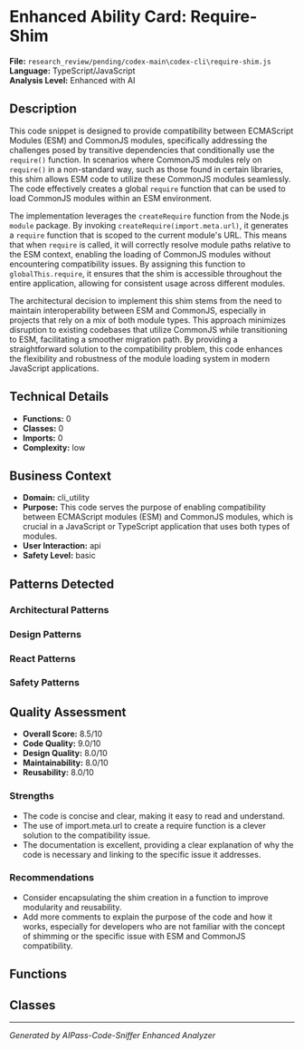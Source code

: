# Enhanced Ability Card: Require-Shim

**File:** `research_review/pending/codex-main\codex-cli\require-shim.js`  
**Language:** TypeScript/JavaScript  
**Analysis Level:** Enhanced with AI

## Description

This code snippet is designed to provide compatibility between ECMAScript Modules (ESM) and CommonJS modules, specifically addressing the challenges posed by transitive dependencies that conditionally use the `require()` function. In scenarios where CommonJS modules rely on `require()` in a non-standard way, such as those found in certain libraries, this shim allows ESM code to utilize these CommonJS modules seamlessly. The code effectively creates a global `require` function that can be used to load CommonJS modules within an ESM environment.

The implementation leverages the `createRequire` function from the Node.js `module` package. By invoking `createRequire(import.meta.url)`, it generates a `require` function that is scoped to the current module's URL. This means that when `require` is called, it will correctly resolve module paths relative to the ESM context, enabling the loading of CommonJS modules without encountering compatibility issues. By assigning this function to `globalThis.require`, it ensures that the shim is accessible throughout the entire application, allowing for consistent usage across different modules.

The architectural decision to implement this shim stems from the need to maintain interoperability between ESM and CommonJS, especially in projects that rely on a mix of both module types. This approach minimizes disruption to existing codebases that utilize CommonJS while transitioning to ESM, facilitating a smoother migration path. By providing a straightforward solution to the compatibility problem, this code enhances the flexibility and robustness of the module loading system in modern JavaScript applications.

## Technical Details

- **Functions:** 0
- **Classes:** 0
- **Imports:** 0
- **Complexity:** low




## Business Context

- **Domain:** cli_utility
- **Purpose:** This code serves the purpose of enabling compatibility between ECMAScript modules (ESM) and CommonJS modules, which is crucial in a JavaScript or TypeScript application that uses both types of modules.
- **User Interaction:** api
- **Safety Level:** basic



## Patterns Detected

### Architectural Patterns


### Design Patterns


### React Patterns


### Safety Patterns




## Quality Assessment

- **Overall Score:** 8.5/10
- **Code Quality:** 9.0/10
- **Design Quality:** 8.0/10
- **Maintainability:** 8.0/10
- **Reusability:** 8.0/10

### Strengths
- The code is concise and clear, making it easy to read and understand.
- The use of import.meta.url to create a require function is a clever solution to the compatibility issue.
- The documentation is excellent, providing a clear explanation of why the code is necessary and linking to the specific issue it addresses.

### Recommendations
- Consider encapsulating the shim creation in a function to improve modularity and reusability.
- Add more comments to explain the purpose of the code and how it works, especially for developers who are not familiar with the concept of shimming or the specific issue with ESM and CommonJS compatibility.


## Functions



## Classes



---
*Generated by AIPass-Code-Sniffer Enhanced Analyzer*
